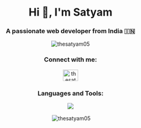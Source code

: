 <h1 align="center">Hi 👋, I'm Satyam</h1>
<h3 align="center">A passionate web developer from India 🇮🇳</h3>

<p align="center"> <img src="https://komarev.com/ghpvc/?username=thesatyam05&label=Profile%20views&color=0e75b6&style=flat" alt="thesatyam05" /> </p>

<h3 align="center">Connect with me:</h3>
<p align="center">
<a href="https://instagram.com/thesatyam05" target="blank"><img align="center" src="https://raw.githubusercontent.com/rahuldkjain/github-profile-readme-generator/master/src/images/icons/Social/instagram.svg" alt="thesatyam05" height="30" width="40" /></a>
</p>

<h3 align="center">Languages and Tools:</h3>
<p align="center">
  <a href="https://skillicons.dev">
    <img src="https://skillicons.dev/icons?i=git,aws,planetscale,vite,nextjs,nodejs,mongodb,react,tailwindcss" />
  </a>
</p>

<p align='center'>&nbsp;<img align="center" src="https://github-stats-alpha.vercel.app/api?username=thesatyam05" alt="thesatyam05" /></p>
